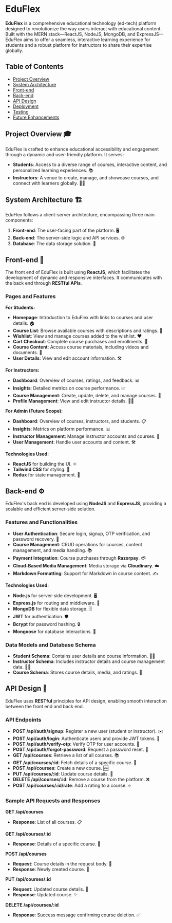 # EduFlex

**EduFlex** is a comprehensive educational technology (ed-tech) platform designed to revolutionize the way users interact with educational content. Built with the MERN stack—ReactJS, NodeJS, MongoDB, and ExpressJS—EduFlex aims to offer a seamless, interactive learning experience for students and a robust platform for instructors to share their expertise globally.

## Table of Contents

- [Project Overview](#project-overview)
- [System Architecture](#system-architecture)
- [Front-end](#front-end)
- [Back-end](#back-end)
- [API Design](#api-design)
- [Deployment](#deployment)
- [Testing](#testing)
- [Future Enhancements](#future-enhancements)

## Project Overview 🎓

EduFlex is crafted to enhance educational accessibility and engagement through a dynamic and user-friendly platform. It serves:

- **Students**: Access to a diverse range of courses, interactive content, and personalized learning experiences. 📚
- **Instructors**: A venue to create, manage, and showcase courses, and connect with learners globally. 🧑‍🏫

## System Architecture 🏗️

EduFlex follows a client-server architecture, encompassing three main components:

1. **Front-end**: The user-facing part of the platform. 🖥️
2. **Back-end**: The server-side logic and API services. 🌐
3. **Database**: The data storage solution. 💾

## Front-end 🎨

The front end of EduFlex is built using **ReactJS**, which facilitates the development of dynamic and responsive interfaces. It communicates with the back end through **RESTful APIs**.

### Pages and Features

**For Students:**

- **Homepage**: Introduction to EduFlex with links to courses and user details. 🏠
- **Course List**: Browse available courses with descriptions and ratings. 📖
- **Wishlist**: View and manage courses added to the wishlist. ❤️
- **Cart Checkout**: Complete course purchases and enrollments. 🛒
- **Course Content**: Access course materials, including videos and documents. 🎥
- **User Details**: View and edit account information. 🛠️

**For Instructors:**

- **Dashboard**: Overview of courses, ratings, and feedback. 📊
- **Insights**: Detailed metrics on course performance. 📈
- **Course Management**: Create, update, delete, and manage courses. 📝
- **Profile Management**: View and edit instructor details. 🧑‍🏫

**For Admin (Future Scope):**

- **Dashboard**: Overview of courses, instructors, and students. 📋
- **Insights**: Metrics on platform performance. 📊
- **Instructor Management**: Manage instructor accounts and courses. 🔧
- **User Management**: Handle user accounts and content. 🛠️

**Technologies Used:**

- **ReactJS** for building the UI. ⚛️
- **Tailwind CSS** for styling. 🎨
- **Redux** for state management. 🔄

## Back-end ⚙️

EduFlex's back end is developed using **NodeJS** and **ExpressJS**, providing a scalable and efficient server-side solution.

### Features and Functionalities

- **User Authentication**: Secure login, signup, OTP verification, and password recovery. 🔐
- **Course Management**: CRUD operations for courses, content management, and media handling. 📚
- **Payment Integration**: Course purchases through **Razorpay**. 💳
- **Cloud-Based Media Management**: Media storage via **Cloudinary**. ☁️
- **Markdown Formatting**: Support for Markdown in course content. ✍️

**Technologies Used:**

- **Node.js** for server-side development. 🖥️
- **Express.js** for routing and middleware. 🚦
- **MongoDB** for flexible data storage. 🗄️
- **JWT** for authentication. 🛡️
- **Bcrypt** for password hashing. 🔒
- **Mongoose** for database interactions. 🐍

### Data Models and Database Schema

- **Student Schema**: Contains user details and course information. 🧑‍🎓
- **Instructor Schema**: Includes instructor details and course management data. 🧑‍🏫
- **Course Schema**: Stores course details, media, and ratings. 📖

## API Design 🔧

EduFlex uses **RESTful** principles for API design, enabling smooth interaction between the front end and back end.

### API Endpoints

- **POST /api/auth/signup**: Register a new user (student or instructor). ✉️
- **POST /api/auth/login**: Authenticate users and provide JWT tokens. 🔑
- **POST /api/auth/verify-otp**: Verify OTP for user accounts. 📩
- **POST /api/auth/forgot-password**: Request a password reset. 🔄
- **GET /api/courses**: Retrieve a list of all courses. 📚
- **GET /api/courses/:id**: Fetch details of a specific course. 📜
- **POST /api/courses**: Create a new course. 🆕
- **PUT /api/courses/:id**: Update course details. 🔄
- **DELETE /api/courses/:id**: Remove a course from the platform. ❌
- **POST /api/courses/:id/rate**: Add a rating to a course. ⭐

### Sample API Requests and Responses

**GET /api/courses**

- **Response**: List of all courses. 📋

**GET /api/courses/:id**

- **Response**: Details of a specific course. 📜

**POST /api/courses**

- **Request**: Course details in the request body. 📝
- **Response**: Newly created course. 🎉

**PUT /api/courses/:id**

- **Request**: Updated course details. 🔄
- **Response**: Updated course. ✨

**DELETE /api/courses/:id**

- **Response**: Success message confirming course deletion. ✅
